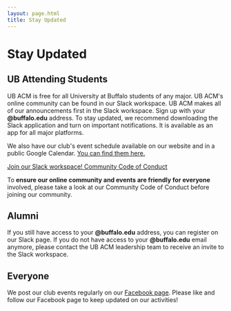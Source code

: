 ```yaml
---
layout: page.html
title: Stay Updated
---
```


# Stay Updated
## UB Attending Students

UB ACM is free for all University at Buffalo students of any major. UB ACM's online community can be found in our Slack workspace. UB ACM makes all of our announcements first in the Slack workspace. Sign up with your <strong>@buffalo.edu</strong> address. To stay updated, we recommend downloading the Slack application and turn on important notifications. It is available as an app for all major platforms.

We also have our club's event schedule available on our website and in a public Google Calendar. [You can find them here.](/schedule)

<a class="btn waves-effect waves-light" href="https://ubacm.slack.com/signup" target="_blank">
  Join our Slack workspace!
</a>
<a class="btn-flat waves-effect waves-light" href="/conduct">
  Community Code of Conduct
</a>

To **ensure our online community and events are friendly for everyone** involved, please take a look at our Community Code of Conduct before joining our community.

## Alumni

If you still have access to your <strong>@buffalo.edu</strong> address, you can register on our Slack page. If you do not have access to your <strong>@buffalo.edu</strong> email anymore, please contact the UB ACM leadership team to receive an invite to the Slack workspace.

## Everyone

We post our club events regularly on our [Facebook page](https://www.facebook.com/ubacm.org). Please like and follow our Facebook page to keep updated on our activities!
